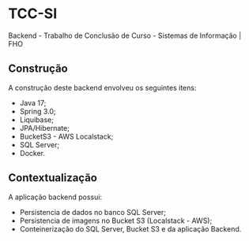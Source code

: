# TCC-SI
Backend - Trabalho de Conclusão de Curso - Sistemas de Informação | FHO

## Construção
A construção deste backend envolveu os seguintes itens:
* Java 17;
* Spring 3.0;
* Liquibase;
* JPA/Hibernate;
* BucketS3 - AWS Localstack;
* SQL Server;
* Docker.

## Contextualização
A aplicação backend possui:
* Persistencia de dados no banco SQL Server;
* Persistencia de imagens no Bucket S3 (Localstack - AWS);
* Conteinerização do SQL Server, Bucket S3 e da aplicação Backend. 
